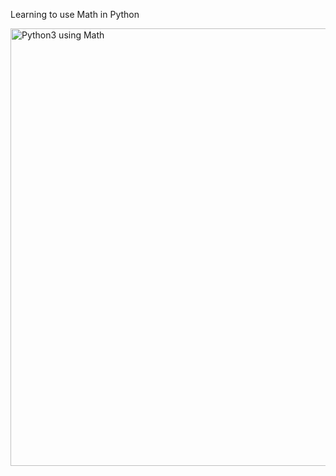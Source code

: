 Learning to use Math in Python

<img width="700" alt="Python3 using Math" src="https://user-images.githubusercontent.com/103763124/187093216-0c931a62-6356-40fd-bd66-e7ba98dcbac5.png">
